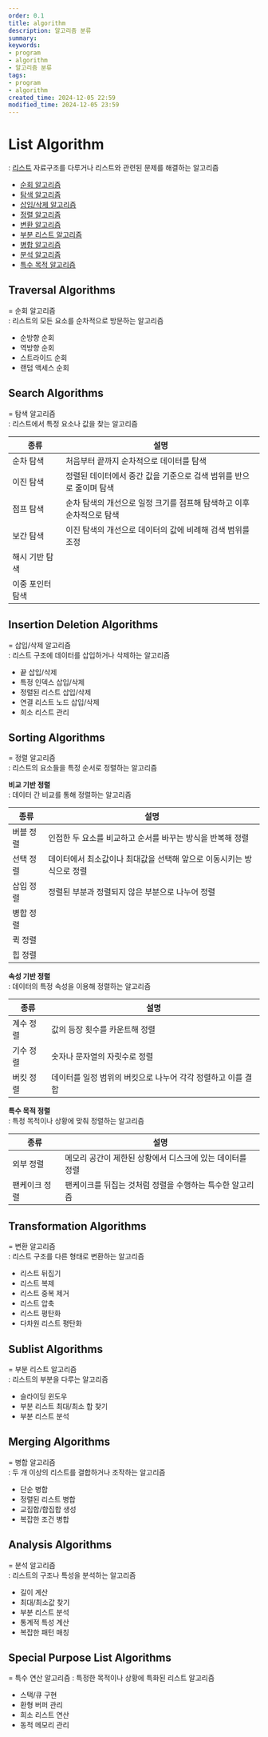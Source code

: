 ```yaml
---
order: 0.1
title: algorithm
description: 알고리즘 분류
summary:
keywords:
- program
- algorithm
- 알고리즘 분류
tags:
- program
- algorithm
created_time: 2024-12-05 22:59
modified_time: 2024-12-05 23:59
---
```


# List Algorithm
: [리스트](../../data/data-structure/ds-list.md) 자료구조를 다루거나 리스트와 관련된 문제를 해결하는 알고리즘

- [순회 알고리즘](#traversal-algorithms)
- [탐색 알고리즘](#searching-algorithms)
- [삽입/삭제 알고리즘](#insertion-deletion-algorithms)
- [정렬 알고리즘](#sorting-algorithms)
- [변환 알고리즘](#transformation-algorithms)
- [부분 리스트 알고리즘](#sublist-algorithms)
- [병합 알고리즘](#merging-algorithms)
- [분석 알고리즘](#analysis-algorithms)
- [특수 목적 알고리즘](#special-purpose-list-algorithms)



## Traversal Algorithms
= 순회 알고리즘  
: 리스트의 모든 요소를 순차적으로 방문하는 알고리즘  

- 순방향 순회
- 역방향 순회
- 스트라이드 순회
- 랜덤 액세스 순회



## Search Algorithms
= 탐색 알고리즘  
: 리스트에서 특정 요소나 값을 찾는 알고리즘  

종류 | 설명
---|---
순차 탐색 | 처음부터 끝까지 순차적으로 데이터를 탐색
이진 탐색 | 정렬된 데이터에서 중간 값을 기준으로 검색 범위를 반으로 줄이며 탐색
점프 탐색 | 순차 탐색의 개선으로 일정 크기를 점프해 탐색하고 이후 순차적으로 탐색
보간 탐색 | 이진 탐색의 개선으로 데이터의 값에 비례해 검색 범위를 조정
해시 기반 탐색 | 
이중 포인터 탐색 | 



## Insertion Deletion Algorithms
= 삽입/삭제 알고리즘  
: 리스트 구조에 데이터를 삽입하거나 삭제하는 알고리즘  

- 끝 삽입/삭제
- 특정 인덱스 삽입/삭제
- 정렬된 리스트 삽입/삭제
- 연결 리스트 노드 삽입/삭제
- 희소 리스트 관리



## Sorting Algorithms
= 정렬 알고리즘  
: 리스트의 요소들을 특정 순서로 정렬하는 알고리즘  


**비교 기반 정렬**  
: 데이터 간 비교를 통해 정렬하는 알고리즘  

종류 | 설명
---|---
버블 정렬 | 인접한 두 요소를 비교하고 순서를 바꾸는 방식을 반복해 정렬 
선택 정렬 | 데이터에서 최소값이나 최대값을 선택해 앞으로 이동시키는 방식으로 정렬  
삽입 정렬 | 정렬된 부분과 정렬되지 않은 부분으로 나누어 정렬  
병합 정렬 |
퀵 정렬 | 
힙 정렬 |


**속성 기반 정렬**  
: 데이터의 특정 속성을 이용해 정렬하는 알고리즘  

종류 | 설명
---|---
계수 정렬 | 값의 등장 횟수를 카운트해 정렬
기수 정렬 | 숫자나 문자열의 자릿수로 정렬
버킷 정렬 | 데이터를 일정 범위의 버킷으로 나누어 각각 정렬하고 이를 결합


**특수 목적 정렬**  
: 특정 목적이나 상황에 맞춰 정렬하는 알고리즘  

종류 | 설명
---|---
외부 정렬 | 메모리 공간이 제한된 상황에서 디스크에 있는 데이터를 정렬
팬케이크 정렬 | 팬케이크를 뒤집는 것처럼 정렬을 수행하는 특수한 알고리즘



## Transformation Algorithms
= 변환 알고리즘  
: 리스트 구조를 다른 형태로 변환하는 알고리즘  

- 리스트 뒤집기
- 리스트 복제
- 리스트 중복 제거
- 리스트 압축
- 리스트 평탄화
- 다차원 리스트 평탄화



## Sublist Algorithms
= 부분 리스트 알고리즘  
: 리스트의 부분을 다루는 알고리즘  

- 슬라이딩 윈도우
- 부분 리스트 최대/최소 합 찾기
- 부분 리스트 분석



## Merging Algorithms
= 병합 알고리즘  
: 두 개 이상의 리스트를 결합하거나 조작하는 알고리즘

- 단순 병합
- 정렬된 리스트 병합
- 교집합/합집합 생성
- 복잡한 조건 병합



## Analysis Algorithms
= 분석 알고리즘  
: 리스트의 구조나 특성을 분석하는 알고리즘  

- 길이 계산
- 최대/최소값 찾기
- 부분 리스트 분석
- 통계적 특성 계산
- 복잡한 패턴 매칭



## Special Purpose List Algorithms
= 특수 연산 알고리즘
: 특정한 목적이나 상황에 특화된 리스트 알고리즘

- 스택/큐 구현
- 환형 버퍼 관리
- 희소 리스트 연산
- 동적 메모리 관리